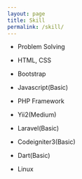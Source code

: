 ```yaml
---
layout: page
title: Skill
permalink: /skill/
---
```


* Problem Solving
* HTML, CSS
* Bootstrap
* Javascript(Basic)
* PHP Framework
* Yii2(Medium)
* Laravel(Basic)
* Codeigniter3(Basic)

* Dart(Basic)
* Linux